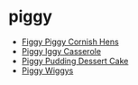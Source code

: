 # piggy

 * [Figgy Piggy Cornish Hens](../index/f/figgy-piggy-cornish-hens-354955.json)
 * [Piggy Iggy Casserole](../index/p/piggy-iggy-casserole.json)
 * [Piggy Pudding Dessert Cake](../index/p/piggy-pudding-dessert-cake.json)
 * [Piggy Wiggys](../index/p/piggy-wiggys.json)
